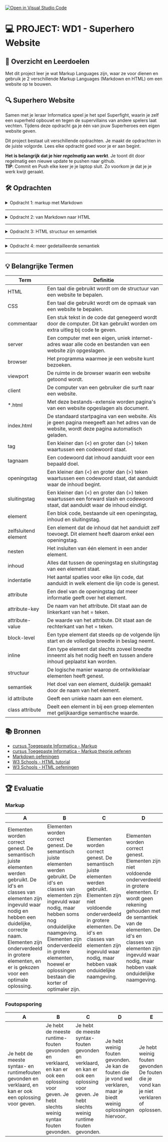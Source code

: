 [![Open in Visual Studio Code](https://classroom.github.com/assets/open-in-vscode-f059dc9a6f8d3a56e377f745f24479a46679e63a5d9fe6f495e02850cd0d8118.svg)](https://classroom.github.com/online_ide?assignment_repo_id=5541274&assignment_repo_type=AssignmentRepo)
# 💻 PROJECT: WD1 - Superhero Website

## 🥅 Overzicht en Leerdoelen

Met dit project leer je wat Markup Languages zijn, waar ze voor dienen en gebruik je 2 verschillende Markup Languages (Markdown en HTML) om een website op te bouwen.

## 🔍 Superhero Website

Samen met je leraar Informatica speel je het spel Superfight, waarin je zelf een superheld opbouwt en tegen de supervillains van andere spelers laat vechten. Tijdens deze opdracht ga je één van jouw Superheroes een eigen website geven.

Dit project bestaat uit verschillende opdrachten. Je maakt de opdrachten in de juiste volgorde. Lees elke opdracht goed voor je er aan begint. 

**Het is belangrijk dat je hier _regelmatig_ aan werkt**. Je toont dit door regelmatig een nieuwe update te pushen naar github.\
**TIP**: Commit en Push elke keer je je laptop sluit. Zo voorkom je dat je je werk kwijt geraakt.



## 🛠️ Opdrachten
<details>
  <summary>Opdracht 1: markup met Markdown</summary>

> ### opdracht 2
> 
> Tijdens deze opdracht ga je allerlei inhoud verzamelen die je zal gebruiken tijdens het ontwikkelen van je website. 
>
> Voor jouw personage ga je de pagina een eerste keer uitwerken met behulp van **Markdown**. 
> 
> - Geef het document `superhero.md` de naam van je superheld.
> - werk nu de volgende onderdelen uit in het document:
>   - banner
>     - foto
>     - naam van het personage
>     - een slogan of korte tekst
>   - profiel van het personage
>     - foto/tekening
>     - naam
>     - een tekst die uitlegt wat voor superheld zij/hij/het is.
>   - getuigenissen
>     - personen die hun ervaring met het personage vertellen (minstens 4)
>     - elke persoon bestaat uit een foto, naam en getuigenis-tekstje
>   - Comics
>     - de comics waar het personage de hoofdrol speelt (minstens 3)
>     - elke comic bestaat uit een titel, verschijningsdatum, foto/tekening.
>   - footer
>     - links naar de websites van je klasgenoten

</details>

---

<details>
  <summary>Opdracht 2: van Markdown naar HTML</summary>

> ### opdracht 2
> 
> Vul de html pagina in met de inhoud die je hebt verzameld uit de vorige opdracht. Gebruik de juiste HTML elementen om de inhoud van markup te voorzien.
>
> Voeg ook bij elk onderdeel commentaar toe dat duidelijk maakt waar het onderdeel voor dient. Commentaar kan je toevoegen met behulp van volgende code:  
> `<!-- deze commentaar wordt niet zichtbaar -->`

</details>

---

<details>
  <summary>Opdracht 3: HTML structuur en semantiek</summary>



> ### opdracht 3
> 
> Tijdens deze opdracht ga je inhoud die bij elkaar hoort groeperen.  
> Eerst toon je dit met horizontale lijnen met Markdown, daarna in HTML met block-elementen.
> 
> Markdown:
> - open het Markdown bestand van je superheld
> - voeg een horizontale lijn toe op elke plek waar een nieuwe semantische sectie begint.
>   - Gebruik de code `---` toe om een horizontale lijn te plaatsen
>   - bv.: Tussen de **banner** en het **profiel** plaats je een horizontale lijn, omdat de beide onderdelen semantisch verschillen van elkaar
> 
> HTML:
> - Nu je met Markdown een onderscheid hebt gemaakt tussen alle semantisch verschillende secties ga je elke sectie een eigen block-element geven.
> - Gebruik hiervoor een block element dat **semantisch zo correct mogelijk is**.
>   - bv.: gebruik een `<footer>` element om alle footer-inhoud te verzamelen
>   - Je kan een lijst met semantische elementen [hier terugvinden](https://www.w3schools.com/html/html5_semantic_elements.asp).
>     - De bedoeling is dat je zelf op zoek gaat op het internet wat het semantische doel is van elk element. 
>     - **Tip**: gebruik hiervoor [W3Schools](https://www.w3schools.com), [MDN](https://developer.mozilla.org/), [StackOverflow](https://stackoverflow.com/) of [Google](https://www.google.com).
> - Voeg ook bij elk block-element commentaar toe om je code te verduidelijken. Commentaar kan je toevoegen met behulp van volgende code:  
> `<!-- deze commentaar wordt niet zichtbaar -->`

</details>
  
---

<details>
  <summary>Opdracht 4: meer gedetailleerde semantiek</summary>



> ### opdracht 4
> 
> Tijdens deze opdracht voorzie je elementen van IDs en class-namen.
>
> - Voorzie je HTML code van class-namen, waarbij je de semantiek van herhalende elementen benadrukt.
>   - bv.: elke getuigenis over je superheld is een apart element, maar er zijn er 4 van. Je kan deze elementen de klasse `getuigenis` geven.
> - Voorzie je HTML code van IDs, waarbij je de semantiek van unieke elementen benadrukt.
>   - bv.: er is maar één banner in je website. Deze banner kan je semantisch verder verbeteren door deze een id `superheroBanner` te geven.
>
> Voeg ook bij elk onderdeel commentaar toe om je code te verduidelijken. Commentaar kan je toevoegen met behulp van volgende code:  
> `<!-- deze commentaar wordt niet zichtbaar -->`

</details>




---

## 💡 Belangrijke Termen

| Term                 | Definitie                                                                                                                                  |
| -------------------- | ------------------------------------------------------------------------------------------------------------------------------------------ |
| HTML                 | Een taal die gebruikt wordt om de structuur van een website te bepalen.                                                                    |
| CSS                  | Een taal die gebruikt wordt om de opmaak van een website te bepalen.                                                                       |
| commentaar           | Een stuk tekst in de code dat genegeerd wordt door de computer. Dit kan gebruikt worden om extra uitleg bij code te geven.                 |
| server               | Een computer met een eigen, uniek internet-adres waar alle code en bestanden van een website zijn opgeslagen.                              |
| browser              | Het programma waarmee je een website kunt bezoeken.                                                                                        |
| viewport             | De ruimte in de browser waarin een website getoond wordt.                                                                                  |
| client               | De computer van een gebruiker die surft naar een website.                                                                                  |
| *.html               | Met deze bestands-extensie worden pagina's van een website opgeslagen als document.                                                        |
| index.html           | De standaard startpagina van een website. Als je geen pagina meegeeft aan het adres van de website, wordt deze pagina automatisch geladen. |
| tag                  | Een kleiner dan (<) en groter dan (>) teken waartussen een codewoord staat.                                                                |
| tagnaam              | Een codewoord dat inhoud aanduidt voor een bepaald doel.                                                                                   |
| openingstag          | Een kleiner dan (<) en groter dan (>) teken waartussen een codewoord staat, dat aanduidt waar de inhoud begint.                            |
| sluitingstag         | Een kleiner dan (<) en groter dan (>) teken waartussen een forward slash en codewoord staat, dat aanduidt waar de inhoud eindigt.          |
| element              | Een blok code, bestaande uit een openingstag, inhoud en sluitingstag.                                                                      |
| zelfsluitend element | Een element dat de inhoud dat het aanduidt zelf toevoegt. Dit element heeft daarom enkel een openingstag.                                  |
| nesten               | Het insluiten van één element in een ander element.                                                                                        |
| inhoud               | Alles dat tussen de openingstag en sluitingstag van een element staat.                                                                     |
| indentatie           | Het aantal spaties voor elke lijn code, dat aanduidt in welk element die lijn code is genest.                                              |
| attribute            | Een deel van de openingstag dat meer informatie geeft over het element.                                                                    |
| attribute-key        | De naam van het attribute. Dit staat aan de linkerkant van het = teken.                                                                    |
| attribute-value      | De waarde van het attribute. Dit staat aan de rechterkant van het = teken.                                                                 |
| block-level          | Een type element dat steeds op de volgende lijn start en de volledige breedte in beslag neemt.                                             |
| inline               | Een type element dat slechts zoveel breedte inneemt als het nodig heeft en tussen andere inhoud geplaatst kan worden.                      |
| structuur            | De logische manier waarop de ontwikkelaar elementen heeft genest.                                                                          |
| semantiek            | Het doel van een element, duidelijk gemaakt door de naam van het element.                                                                  |
| id attribute         | Geeft een unieke naam aan een element.                                                                                                     |
| class attribute      | Deelt een element in bij een groep elementen met gelijkaardige semantische waarde.                                                         |

## 📚 Bronnen

 - [cursus Toegepaste Informatica - Markup](https://t-informatica.github.io/courses/webontwikkeling/html/)
 - [cursus Toegepaste Informatica - Markup theorie oefenen](https://t-informatica.github.io/lms-exercise.html?subject=Markup)
 - [Markdown oefeningen](https://www.markdowntutorial.com/)
 - [W3 Schools - HTML tutorial](https://www.w3schools.com/html/)
 - [W3 Schools - HTML oefeningen](https://www.w3schools.com/html/exercise.asp)

---

## 🏆 Evaluatie


### Markup

A | B | C | D | E
---|---|---|---|---
Elementen worden correct genest. De semantisch juiste elementen werden gebruikt. De id's en classes van elementen zijn ingevuld waar nodig en hebben een duidelijke, correcte naam. Elementen zijn onderverdeeld in grotere elementen, en er is gekozen voor een optimale oplossing. | Elementen worden correct genest. De semantisch juiste elementen werden gebruikt. De id's en classes van elementen zijn ingevuld waar nodig, maar hebben soms nog onduidelijke naamgeving. Elementen zijn onderverdeeld in grotere elementen, hoewel er oplossingen bestaan die korter of optimaler zijn. | Elementen worden correct genest. De semantisch juiste elementen werden gebruikt. Elementen zijn niet voldoende onderverdeeld in grotere elementen. De id's en classes van elementen zijn ingevuld waar nodig, maar hebben vaak onduidelijke naamgeving. | Elementen worden correct genest. Elementen zijn niet voldoende onderverdeeld in grotere elementen. Er wordt geen rekening gehouden met de semantiek van de elementen. De id's en classes van elementen zijn ingevuld waar nodig, maar hebben vaak onduidelijke naamgeving. | Elementen worden niet correct genest. Elementen zijn niet voldoende onderverdeeld in grotere elementen. Er wordt geen rekening gehouden met de semantiek van de elementen. De id's en classes van elementen zijn niet of onduidelijk ingevuld waar nodig.


### Foutopsporing

A | B | C | D | E
---|---|---|---|---
Je hebt de meeste syntax- en runtimefouten gevonden en verklaard, en kan er ook een oplossing voor geven. | Je hebt de meeste runtime-fouten gevonden en verklaard, en kan er ook een oplossing voor geven. Je hebt slechts weinig syntax fouten gevonden. | Je hebt de meeste syntax-fouten gevonden en verklaard, en kan er ook een oplossing voor geven. Je hebt slechts weinig runtime fouten gevonden. | Je hebt weinig fouten gevonden. Je kan de fouten die je vond wel verklaren, maar je biedt weinig oplossingen hiervoor. | Je hebt weinig fouten gevonden. De fouten die je vond kan je niet verklaren of oplossen.
